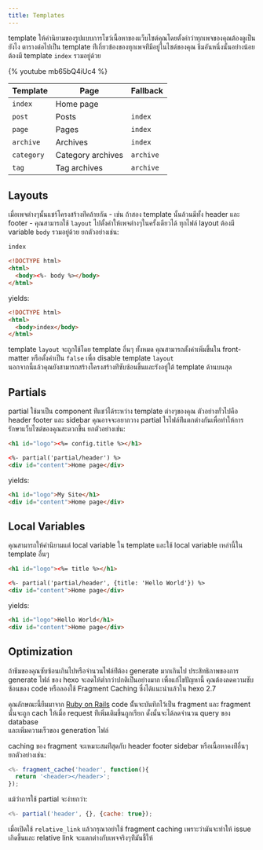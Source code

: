 ```yaml
---
title: Templates
---
```

template ให้คำนิยามของรูปแบบการโชว์เนื้อหาของแว็บไซต์คุณโดยตั้งค่าว่าทุกเพจของคุณต้องดูเป็นยังไง ตารางต่อไปเป็น template ท่ีเกี่ยวข้องของทุกเพจท่ีมีอยู่ในไซต์ของคุณ ธีมอันหนึ่งนั้นอย่างน้อยต้องมี template `index` รวมอยู่ด้วย

{% youtube mb65bQ4iUc4 %}

Template | Page | Fallback
--- | --- | ---
`index` | Home page |
`post` | Posts | `index`
`page` | Pages | `index`
`archive` | Archives | `index`
`category` | Category archives | `archive`
`tag` | Tag archives | `archive`

## Layouts

เมื่อเพจต่างๆนั้นแชร์โครงสร้างท่ีคล้ายกัน - เช่น ถ้าสอง template นั้นล้วนมีทั้ง
 header และ footer - คุณสามารถใช้ `layout` 
 ไปตั้งค่าให้เพจต่างๆในครั้งเดียวได้ ทุกไฟล์ layout ต้องมี variable `body` 
 รวมอยู่ด้วย ยกตัวอย่างเช่น:

``` html index.ejs
index
```

``` html layout.ejs
<!DOCTYPE html>
<html>
  <body><%- body %></body>
</html>
```

yields:

``` html
<!DOCTYPE html>
<html>
  <body>index</body>
</html>
```

template `layout` จะถูกใช้โดย template อื่นๆ ทั้งหมด 
คุณสามารถตั้งค่าเพิ่มขึ้นใน front-matter หรือตั้งค่าเป็น `false` เพื่อ 
disable template `layout`  
นอกจากนี้แล้วคุณยังสามารถสร้างโครงสร้างท่ีซับซ้อนขึ้นและรังอยู่ใต้ template 
ด้านบนสุด

## Partials

partial ใช้มาเป็น  component ท่ีแชว์ได้ระหว่าง template ต่างๆของคุณ 
ตัวอย่างทั่วไปคือ header footer และ sidebar คุณอาจจะอยากวาง partial 
ใรไฟล์ท่ีแตกต่างกันเพื่อทำให้การรักษาแว็บไซต์ของคุณสะดวกขึ้น ยกตัวอย่างเช่น:

``` html partial/header.ejs
<h1 id="logo"><%= config.title %></h1>
```

``` html index.ejs
<%- partial('partial/header') %>
<div id="content">Home page</div>
```

yields:

``` html
<h1 id="logo">My Site</h1>
<div id="content">Home page</div>
```

## Local Variables

คุณสามารถให้คำนิยามแต่ local variable ใน template และใช้ local variable 
เหล่านี้ใน template  อื่นๆ

``` html partial/header.ejs
<h1 id="logo"><%= title %></h1>
```

``` html index.ejs
<%- partial('partial/header', {title: 'Hello World'}) %>
<div id="content">Home page</div>
```

yields:

``` html
<h1 id="logo">Hello World</h1>
<div id="content">Home page</div>
```

## Optimization

ถ้าธีมของคุณซับซ้อนเกินไปหรือจำนวนไฟล์ท่ีต้อง generate มากเกินไป 
ประสิทธิภาพของการ generate ไฟล์ ของ hexo จะลดให้ต่ำกว่าปกติเป็นอย่างมาก 
เพื่อแก้ไขปัญหานี้ คุณต้องลดความซับซ้อนของ code หรือลองใช้ Fragment Caching 
ซึ่งได้แนะนำแล้วใน hexo 2.7

คุณลักษณะนี้ยืมมาจาก [Ruby on Rails](http://guides.rubyonrails.org/caching_with_rails.html#fragment-caching) 
code น้ั้นจะบันทึกไว้เป็น fragment และ fragment นั้นจะถูก cach ให้เมื่อ 
request ท่ีเพิ่มเติมขึ้นถูกเรียก ดั้งนั้นจะได้ลดจำนวน query ของ database  
และเพิ่มความเร็วของ generation ไฟล์

caching ของ fragment จะเหมาะสมท่ีสุดกับ header footer sidebar 
หรือเนื้อหาคงท่ีอื่นๆ ยกตัวอย่างเช่น:
``` js
<%- fragment_cache('header', function(){
  return '<header></header>';
});
```

แม้ว่่าการใช้ partial จะง่ายกว่า:

``` js
<%- partial('header', {}, {cache: true});
```

เมื่อเปิดใช้ `relative_link` แล้วกรุณาอย่าใช้ fragment caching 
เพราะว่ามันจะทำให้ issue เกิดขึ้นและ relative link 
จะแตกต่างกับเพจจริงๆท่ีมันชี้ให้
